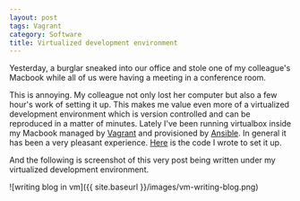 ```yaml
---
layout: post
tags: Vagrant
category: Software
title: Virtualized development environment
---
```


Yesterday, a burglar sneaked into our office and stole one of my
colleague's Macbook while all of us were having a meeting in a
conference room.

This is annoying. My colleague not only lost her computer but also a
few hour's work of setting it up. This makes me value even more of a
virtualized development environment which is version controlled and can
be reproduced in a matter of minutes. Lately I've been running
virtualbox inside my Macbook managed by
[Vagrant](https://www.vagrantup.com/) and provisioned by
[Ansible](http://www.ansible.com/). In general it has been a very
pleasant experience. [Here](https://github.com/liuhongchao/ansible-dev-vm) is
the code I wrote to set it up.

And the following is screenshot of this very post being written under
my virtualized development environment.

![writing blog in vm]({{ site.baseurl }}/images/vm-writing-blog.png)
